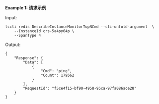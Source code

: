**Example 1: 请求示例**



Input: 

```
tccli redis DescribeInstanceMonitorTopNCmd --cli-unfold-argument  \
    --InstanceId crs-5a4py64p \
    --SpanType 4
```

Output: 
```
{
    "Response": {
        "Data": [
            {
                "Cmd": "ping",
                "Count": 179562
            }
        ],
        "RequestId": "f5ce4f15-bf90-4958-95ca-97fa086ace28"
    }
}
```

